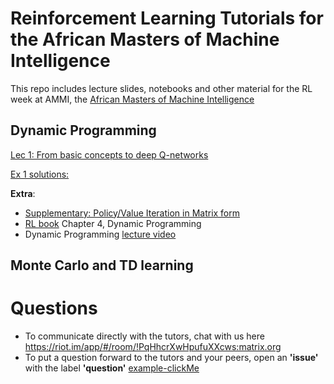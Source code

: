 # Reinforcement Learning Tutorials for the African Masters of Machine Intelligence

This repo includes lecture slides, notebooks and other material for the RL week at AMMI, the [African Masters of Machine Intelligence](https://aims-ammi.com/)

## Dynamic Programming 
[Lec 1: From basic concepts to deep Q-networks](https://drive.google.com/file/d/1nV5uRjZ3tpLe9mxBP9-uEsSSnmjCuuAq/view)

[Ex 1 solutions:]()

**Extra**:

- [Supplementary: Policy/Value Iteration in Matrix form](https://drive.google.com/file/d/1UR20JtQRjFyrvCseusVuPBmQIpB3XFAH/view?usp=sharing)
- [RL book](http://incompleteideas.net/book/the-book-2nd.html) Chapter 4, Dynamic Programming
- Dynamic Programming [lecture video](https://youtu.be/Nd1-UUMVfz4)

## Monte Carlo and TD learning

# Questions 
- To communicate directly with the tutors, chat with us here https://riot.im/app/#/room/!PqHhcrXwHpufuXXcws:matrix.org
- To put a question forward to the tutors and your peers, open an **'issue'** with the label **'question'**  [example-clickMe](https://tinyurl.com/issues-questions)
